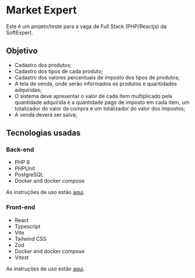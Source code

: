 # Market Expert

Este é um projeto/teste para a vaga de Full Stack (PHP/Reactjs) da SoftExpert.

## Objetivo

<ul>
   <li>Cadastro dos produtos;</li>
   <li>Cadastro dos tipos de cada produto;</li>
   <li>Cadastro dos valores percentuais de imposto dos tipos de produtos;</li>
   <li>A tela de venda, onde serão informados os produtos e quantidades adquiridas;</li>
   <li> 
      O sistema deve apresentar o valor de cada item multiplicado pela quantidade adquirida e a
      quantidade pago de imposto em cada item, um totalizador do valor da compra e um
      totalizador do valor dos impostos;
   </li>
   <li>A venda deverá ser salva;</li>
</ul>

##  Tecnologias usadas

### Back-end

<ul>
   <li>PHP 8</li>
   <li>PHPUnit</li>
   <li>PostgreSQL</li>
   <li>Docker and docker compose</li>
</ul>

As instruções de uso estão [aqui](https://github.com/mateusgiroletti/market-expert/blob/main/backend/README.md).

### Front-end

<ul>
   <li>React</li>
   <li>Typescript</li>
   <li>Vite</li>
   <li>Tailwind CSS</li>
   <li>Zod</li>
   <li>Docker and docker compose</li>
   <li>Vitest</li>
</ul>

As instruções de uso estão [aqui](https://github.com/mateusgiroletti/market-expert/blob/main/frontend/README.md).
